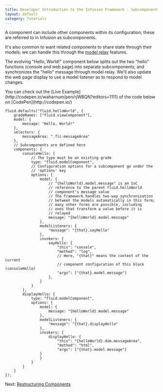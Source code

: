 ```yaml
---
title: Developer Introduction to the Infusion Framework - Subcomponents and Model Relaying
layout: default
category: Tutorials
---
```


A component can include other components within its configuration; these are referred to in Infusion as subcomponents.

It's also common to want related components to share state through their models; we can handle this through the [model relay](/infusion/development/ModelRelay.md) features.

The evolving "Hello, World!" component below splits out the two "hello" functions (console and web page) into separate subcomponents, and synchronizes the "hello" message through model relay. We'll also update the web page display to use a model listener as to respond to model changes.

<div class="infusion-docs-note">You can check out the [Live Example](http://codepen.io/waharnum/pen/rjWBQN?editors=1111) of the code below on [CodePen](http://codepen.io/)</div>

```
fluid.defaults("fluid.helloWorld", {
    gradeNames: ["fluid.viewComponent"],
    model: {
        message: "Hello, World!"
    },
    selectors: {
        messageArea: ".flc-messageArea"
    },
    // Subcomponents are defined here
    components: {
        consoleHello: {
            // The type must be an existing grade
            type: "fluid.modelComponent",
            // Configuration options for a subcomponent go under the
            // 'options' key
            options: {
                model: {
                    // "{helloWorld}.model.message" is an IoC
                    // reference to the parent fluid.helloWorld
                    // component's message value
                    // The framework handles two-way synchronization
                    // between the models automatically in this form;
                    // many other forms are possible, including
                    // ones that transform a value before it is
                    // relayed
                    message: "{helloWorld}.model.message"
                },
                modelListeners: {
                    "message": "{that}.sayHello"
                },
                invokers: {
                    sayHello: {
                        "this": "console",
                        "method": "log",
                        // Here, "{that}" means the context of the current
                        // component configuration of this block (consoleHello)
                        "args": ["{that}.model.message"]
                    },
                }
            }
        },
        displayHello: {
            type: "fluid.modelComponent",
            options: {
                model: {
                    message: "{helloWorld}.model.message"
                },
                modelListeners: {
                    "message": "{that}.displayHello"
                },
                invokers: {
                    displayHello: {
                        "this": "{helloWorld}.dom.messageArea",
                        "method": "html",
                        "args": ["{that}.model.message"]
                }
                }
            }
        }
    }
});
```

Next: [Restructuring Components](DeveloperIntroductionToInfusionFramework-RestructuringComponents.md)
